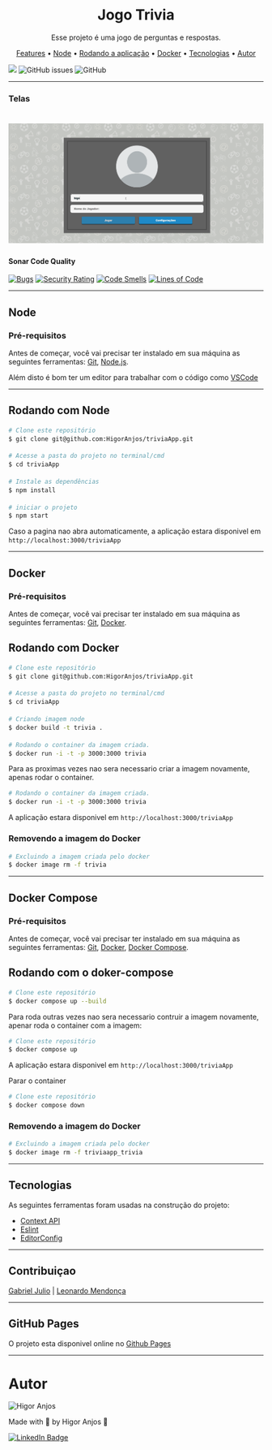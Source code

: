<h1 align="center">Jogo Trivia</h1>

<p align="center">Esse projeto é uma jogo de perguntas e respostas.</p>

<p align="center">
 <a href="#features">Features</a> •
 <a href="#Node">Node</a> •
 <a href="#rodando-o-mobile">Rodando a aplicação</a> •
 <a href="#Docker">Docker</a> •
 <a href="#tecnologias">Tecnologias</a> •
 <a href="#autor">Autor</a>
</p>

[![](https://circleci.com/gh/HigorAnjos/triviaApp.svg?style=svg)](https://app.circleci.com/pipelines/github/HigorAnjos/triviaApp)
<img alt="GitHub issues" src="https://img.shields.io/github/issues/HigorAnjos/triviaApp?color=%2398cc04&style=flat-square">
<img alt="GitHub" src="https://img.shields.io/github/license/HigorAnjos/triviaApp?color=%2398cc04&style=flat-square" width="78">

---

### Telas

<h1 align="center">
  <img alt="WeatherApp" title="WeatherApp" src="./trivia.gif" />
  <!-- <img alt="WeatherApp" title="Persistência do tema e alerta de erro de cidade não encontrada" src="./github/WeatherAppThemePersistAndCityNotFound.gif" height="425" /> -->
</h1>

#### Sonar Code Quality
[![Bugs](https://sonarcloud.io/api/project_badges/measure?project=HigorAnjos_triviaApp&metric=bugs)](https://sonarcloud.io/dashboard?id=HigorAnjos_triviaApp)
[![Security Rating](https://sonarcloud.io/api/project_badges/measure?project=HigorAnjos_triviaApp&metric=security_rating)](https://sonarcloud.io/dashboard?id=HigorAnjos_triviaApp)
[![Code Smells](https://sonarcloud.io/api/project_badges/measure?project=HigorAnjos_triviaApp&metric=code_smells)](https://sonarcloud.io/dashboard?id=HigorAnjos_triviaApp)
[![Lines of Code](https://sonarcloud.io/api/project_badges/measure?project=HigorAnjos_triviaApp&metric=ncloc)](https://sonarcloud.io/dashboard?id=HigorAnjos_triviaApp)

---

## Node


### Pré-requisitos

Antes de começar, você vai precisar ter instalado em sua máquina as seguintes ferramentas:
[Git](https://git-scm.com), [Node.js](https://nodejs.org/en/).

Além disto é bom ter um editor para trabalhar com o código como [VSCode](https://code.visualstudio.com/)

---

## Rodando com Node

```bash
# Clone este repositório
$ git clone git@github.com:HigorAnjos/triviaApp.git

# Acesse a pasta do projeto no terminal/cmd
$ cd triviaApp

# Instale as dependências
$ npm install

# iniciar o projeto
$ npm start
```

Caso a pagina nao abra automaticamente, a aplicação estara disponivel em ```http://localhost:3000/triviaApp```

---
## Docker

### Pré-requisitos
Antes de começar, você vai precisar ter instalado em sua máquina as seguintes ferramentas:
[Git](https://git-scm.com), [Docker](https://www.docker.com/).

## Rodando com Docker

```bash
# Clone este repositório
$ git clone git@github.com:HigorAnjos/triviaApp.git

# Acesse a pasta do projeto no terminal/cmd
$ cd triviaApp

# Criando imagem node
$ docker build -t trivia .

# Rodando o container da imagem criada.
$ docker run -i -t -p 3000:3000 trivia
```

Para as proximas vezes nao sera necessario criar a imagem novamente, apenas rodar o container.

```bash
# Rodando o container da imagem criada.
$ docker run -i -t -p 3000:3000 trivia
```

A aplicação estara disponivel em ```http://localhost:3000/triviaApp```

### Removendo a imagem do Docker
```bash
# Excluindo a imagem criada pelo docker
$ docker image rm -f trivia
```

---

## Docker Compose

### Pré-requisitos

Antes de começar, você vai precisar ter instalado em sua máquina as seguintes ferramentas:
[Git](https://git-scm.com), [Docker](https://www.docker.com/), [Docker Compose](https://docs.docker.com/compose/install/).


## Rodando com o doker-compose

```bash
# Clone este repositório
$ docker compose up --build
```
Para roda outras vezes nao sera necessario contruir a imagem novamente, apenar roda o container com a imagem:

```bash
# Clone este repositório
$ docker compose up
```

<!-- Caso queira rodar o container sem travar seu termianl:
```bash
# Clone este repositório
$ docker compose up -d
``` -->
A aplicação estara disponivel em ```http://localhost:3000/triviaApp```

Parar o container
```bash
# Clone este repositório
$ docker compose down
```

### Removendo a imagem do Docker
```bash
# Excluindo a imagem criada pelo docker
$ docker image rm -f triviaapp_trivia
```

---

## Tecnologias

As seguintes ferramentas foram usadas na construção do projeto:

- [Context API](https://pt-br.reactjs.org/docs/context.html)
- [Eslint](https://eslint.org/)
- [EditorConfig](https://editorconfig.org/)

<!-- - [TypeScript](https://www.typescriptlang.org/) -->
<!-- - [React Native](https://reactnative.dev/) -->
<!-- - [Weather API](https://openweathermap.org/api) -->
<!-- - [React Native Geolocation Service](https://github.com/Agontuk/react-native-geolocation-service) -->
<!-- - [React Navigation](https://reactnavigation.org/) -->
<!-- - [React Native Vector Icons](https://github.com/oblador/react-native-vector-icons) -->
<!-- - [UnForm](https://unform.dev/) -->
<!-- - [Yup](https://github.com/jquense/yup) -->
<!-- - [Styled Components](https://styled-components.com/) -->
<!-- - [Axios](https://github.com/axios/axios) -->
<!-- - [Prettier](https://prettier.io/) -->


---

## Contribuiçao

[Gabriel Julio](https://github.com/GJTrybe) |
[Leonardo Mendonça](https://github.com/leobmend)

---

## GitHub Pages
O projeto esta disponivel online no
[Github Pages](https://higoranjos.github.io/triviaApp/)

---

# Autor

<img alt="Higor Anjos" title="Higor Anjos" src="https://avatars.githubusercontent.com/u/38214470?v=4" height="100" width="100" />

Made with 💜 by Higor Anjos 👋

[![LinkedIn Badge](https://img.shields.io/badge/-Higor_Anjos-blue?style=flat-square&logo=Linkedin&logoColor=white&link=https://www.linkedin.com/in/higoranjos)](https://www.linkedin.com/in/higoranjos)
